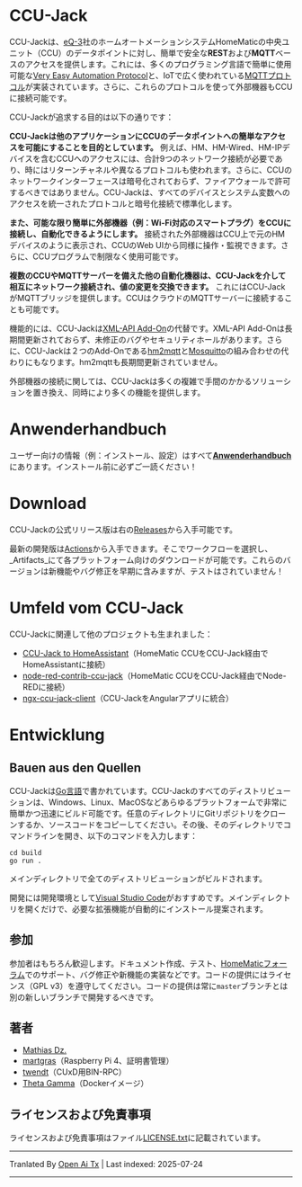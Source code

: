 # CCU-Jack

CCU-Jackは、[eQ-3](http://www.eq-3.de/)社のホームオートメーションシステムHomeMaticの中央ユニット（CCU）のデータポイントに対し、簡単で安全な**REST**および**MQTT**ベースのアクセスを提供します。これには、多くのプログラミング言語で簡単に使用可能な[Very Easy Automation Protocol](https://github.com/mdzio/veap)と、IoTで広く使われている[MQTTプロトコル](https://de.wikipedia.org/wiki/MQTT)が実装されています。さらに、これらのプロトコルを使って外部機器もCCUに接続可能です。

CCU-Jackが追求する目的は以下の通りです：

**CCU-Jackは他のアプリケーションにCCUのデータポイントへの簡単なアクセスを可能にすることを目的としています。** 例えば、HM、HM-Wired、HM-IPデバイスを含むCCUへのアクセスには、合計9つのネットワーク接続が必要であり、時にはリターンチャネルや異なるプロトコルも使われます。さらに、CCUのネットワークインターフェースは暗号化されておらず、ファイアウォールで許可するべきではありません。CCU-Jackは、すべてのデバイスとシステム変数へのアクセスを統一されたプロトコルと暗号化接続で標準化します。

**また、可能な限り簡単に外部機器（例：Wi-Fi対応のスマートプラグ）をCCUに接続し、自動化できるようにします。** 接続された外部機器はCCU上で元のHMデバイスのように表示され、CCUのWeb UIから同様に操作・監視できます。さらに、CCUプログラムで制限なく使用可能です。

**複数のCCUやMQTTサーバーを備えた他の自動化機器は、CCU-Jackを介して相互にネットワーク接続され、値の変更を交換できます。** これにはCCU-JackがMQTTブリッジを提供します。CCUはクラウドのMQTTサーバーに接続することも可能です。

機能的には、CCU-Jackは[XML-API Add-On](https://github.com/jens-maus/XML-API)の代替です。XML-API Add-Onは長期間更新されておらず、未修正のバグやセキュリティホールがあります。さらに、CCU-Jackは２つのAdd-Onである[hm2mqtt](https://github.com/owagner/hm2mqtt)と[Mosquitto](https://github.com/hobbyquaker/ccu-addon-mosquitto)の組み合わせの代わりにもなります。hm2mqttも長期間更新されていません。

外部機器の接続に関しては、CCU-Jackは多くの複雑で手間のかかるソリューションを置き換え、同時により多くの機能を提供します。

# Anwenderhandbuch

ユーザー向けの情報（例：インストール、設定）はすべて[**Anwenderhandbuch**](https://github.com/mdzio/ccu-jack/wiki)にあります。インストール前に必ずご一読ください！

# Download

CCU-Jackの公式リリース版は右の[Releases](https://github.com/mdzio/ccu-jack/releases)から入手可能です。

最新の開発版は[Actions](https://github.com/mdzio/ccu-jack/actions)から入手できます。そこでワークフローを選択し、_Artifacts_にて各プラットフォーム向けのダウンロードが可能です。これらのバージョンは新機能やバグ修正を早期に含みますが、テストはされていません！

# Umfeld vom CCU-Jack

CCU-Jackに関連して他のプロジェクトも生まれました：
* [CCU-Jack to HomeAssistant](https://github.com/kaistraube/ccujack_homeassistant)（HomeMatic CCUをCCU-Jack経由でHomeAssistantに接続）
* [node-red-contrib-ccu-jack](https://github.com/ptweety/node-red-contrib-ccu-jack)（HomeMatic CCUをCCU-Jack経由でNode-REDに接続）
* [ngx-ccu-jack-client](https://github.com/pottio/ngx-ccu-jack-client)（CCU-JackをAngularアプリに統合）

# Entwicklung

## Bauen aus den Quellen

CCU-Jackは[Go言語](https://golang.org/)で書かれています。CCU-Jackのすべてのディストリビューションは、Windows、Linux、MacOSなどあらゆるプラットフォームで非常に簡単かつ迅速にビルド可能です。任意のディレクトリにGitリポジトリをクローンするか、ソースコードをコピーしてください。その後、そのディレクトリでコマンドラインを開き、以下のコマンドを入力します：
```
cd build
go run .
```
メインディレクトリで全てのディストリビューションがビルドされます。

開発には開発環境として[Visual Studio Code](https://code.visualstudio.com/)がおすすめです。メインディレクトリを開くだけで、必要な拡張機能が自動的にインストール提案されます。

## 参加

参加者はもちろん歓迎します。ドキュメント作成、テスト、[HomeMaticフォーラム](https://homematic-forum.de/forum/viewtopic.php?f=41&t=53553)でのサポート、バグ修正や新機能の実装などです。コードの提供にはライセンス（GPL v3）を遵守してください。コードの提供は常に`master`ブランチとは別の新しいブランチで開発するべきです。

## 著者

* [Mathias Dz.](https://github.com/mdzio)
* [martgras](https://github.com/martgras)（Raspberry Pi 4、証明書管理）
* [twendt](https://github.com/twendt)（CUxD用BIN-RPC）
* [Theta Gamma](https://github.com/ThetaGamma)（Dockerイメージ）

## ライセンスおよび免責事項

ライセンスおよび免責事項はファイル[LICENSE.txt](https://raw.githubusercontent.com/mdzio/ccu-jack/master/LICENSE.txt)に記載されています。


---

Tranlated By [Open Ai Tx](https://github.com/OpenAiTx/OpenAiTx) | Last indexed: 2025-07-24

---